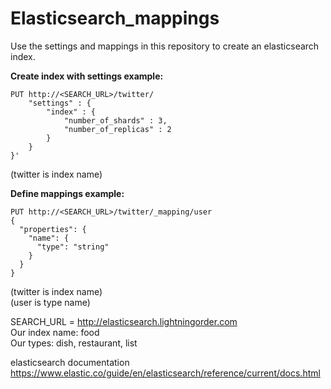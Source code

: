 # Elasticsearch_mappings

Use the settings and mappings in this repository to create an elasticsearch index.

**Create index with settings example:**
```
PUT http://<SEARCH_URL>/twitter/
    "settings" : {
        "index" : {
            "number_of_shards" : 3,
            "number_of_replicas" : 2
        }
    }
}'
```
(twitter is index name)

**Define mappings example:**
```
PUT http://<SEARCH_URL>/twitter/_mapping/user 
{
  "properties": {
    "name": {
      "type": "string"
    }
  }
}
```
(twitter is index name)    
(user is type name)

SEARCH_URL = http://elasticsearch.lightningorder.com    
Our index name: food    
Our types: dish, restaurant, list    

elasticsearch documentation    
https://www.elastic.co/guide/en/elasticsearch/reference/current/docs.html
